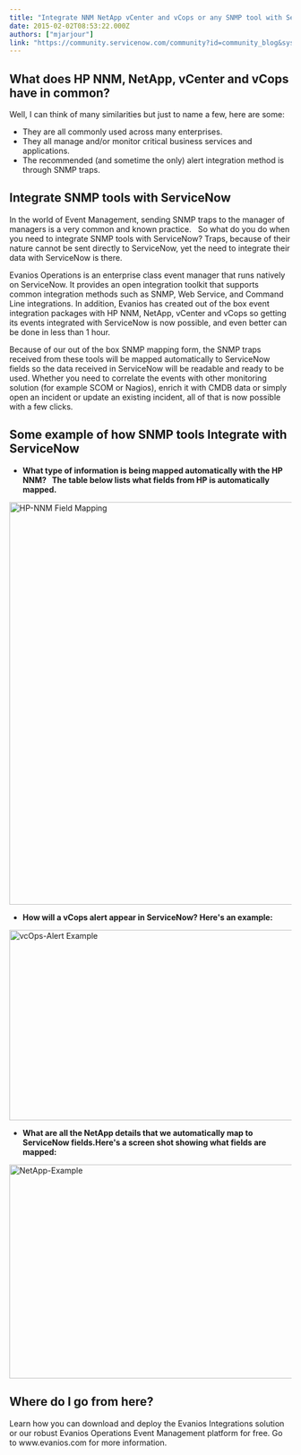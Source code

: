 ```yaml
---
title: "Integrate NNM NetApp vCenter and vCops or any SNMP tool with Servicenow"
date: 2015-02-02T08:53:22.000Z
authors: ["mjarjour"]
link: "https://community.servicenow.com/community?id=community_blog&sys_id=f22e2a6ddbd0dbc01dcaf3231f961982"
---
```

<h2>What does HP NNM, NetApp, vCenter and vCops have in common?</h2><p></p><p>Well, I can think of many similarities but just to name a few, here are some:</p><ul><li>They are all commonly used across many enterprises.</li><li>They all manage and/or monitor critical business services and applications.</li><li>The recommended (and sometime the only) alert integration method is through SNMP traps.</li></ul><p></p><p></p><h2>Integrate SNMP tools with ServiceNow</h2><p></p><p>In the world of Event Management, sending SNMP traps to the manager of managers is a very common and known practice.   So what do you do when you need to integrate SNMP tools with ServiceNow? Traps, because of their nature cannot be sent directly to ServiceNow, yet the need to integrate their data with ServiceNow is there.</p><p></p><p>Evanios Operations is an enterprise class event manager that runs natively on ServiceNow. It provides an open integration toolkit that supports common integration methods such as SNMP, Web Service, and Command Line integrations. In addition, Evanios has created out of the box event integration packages with HP NNM, NetApp, vCenter and vCops so getting its events integrated with ServiceNow is now possible, and even better can be done in less than 1 hour.</p><p></p><p>Because of our out of the box SNMP mapping form, the SNMP traps received from these tools will be mapped automatically to ServiceNow fields so the data received in ServiceNow will be readable and ready to be used. Whether you need to correlate the events with other monitoring solution (for example SCOM or Nagios), enrich it with CMDB data or simply open an incident or update an existing incident, all of that is now possible with a few clicks.</p><p></p><h2>Some example of how SNMP tools Integrate with ServiceNow</h2><p></p><ul><li><strong>What type of information is being mapped automatically with the HP NNM?   The table below lists what fields from HP is automatically mapped.</strong></li></ul><p></p><p><a href="http://www.evanios.com/site/wp-content/uploads/2015/02/HP-NNM-Field-Mapping.png"><img alt="HP-NNM Field Mapping" class="wp-image-2034 size-full alignnone jiveImage" height="719" src="http://www.evanios.com/site/wp-content/uploads/2015/02/HP-NNM-Field-Mapping.png" width="784"/></a></p><p></p><p></p><p></p><ul><li><strong>How will a vCops alert appear in ServiceNow? Here's an example:</strong></li></ul><p></p><p><a href="http://www.evanios.com/site/wp-content/uploads/2015/02/vcOps-Alert-Example.png"><img alt="vcOps-Alert Example" class="size-large wp-image-2035 alignnone jiveImage" height="340" src="http://www.evanios.com/site/wp-content/uploads/2015/02/vcOps-Alert-Example-1024x403.png" style="height: 340px; width: 865.355px;" width="865"/></a></p><p></p><p></p><ul><li><strong>What are all the NetApp details that we automatically map to ServiceNow fields.Here's a screen shot showing what fields are mapped:</strong></li></ul><p></p><p></p><p><a href="http://www.evanios.com/site/wp-content/uploads/2015/02/NetApp-Example.png"><img alt="NetApp-Example" class="size-large wp-image-2036 alignnone jiveImage" height="382" src="http://www.evanios.com/site/wp-content/uploads/2015/02/NetApp-Example-1024x455.png" style="width: 860.598px; height: 382px;" width="861"/></a></p><h2></h2><h2></h2><h2>Where do I go from here?</h2><p></p><p>Learn how you can download and deploy the Evanios Integrations solution or our robust Evanios Operations Event Management platform for free. Go to www.evanios.com for more information.</p>